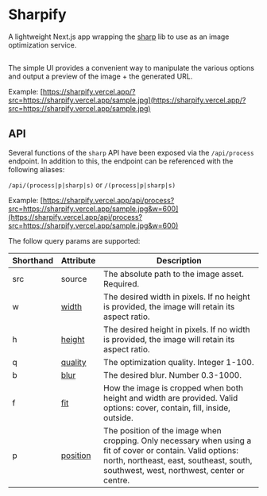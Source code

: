 # Sharpify

A lightweight Next.js app wrapping the [sharp](https://sharp.pixelplumbing.com/) lib to use as an image optimization service.

##

The simple UI provides a convenient way to manipulate the various options and output a preview of the image + the generated URL.

Example: [https://sharpify.vercel.app/?src=https://sharpify.vercel.app/sample.jpg](https://sharpify.vercel.app/?src=https://sharpify.vercel.app/sample.jpg)

## API

Several functions of the `sharp` API have been exposed via the `/api/process` endpoint. In addition to this, the endpoint can be referenced with the following aliases:

`/api/(process|p|sharp|s)` or `/(process|p|sharp|s)`

Example: [https://sharpify.vercel.app/api/process?src=https://sharpify.vercel.app/sample.jpg&w=600](https://sharpify.vercel.app/api/process?src=https://sharpify.vercel.app/sample.jpg&w=600)

The follow query params are supported:

| Shorthand | Attribute | Description                                                                                                                                                                                          |
|-----------|-----------|------------------------------------------------------------------------------------------------------------------------------------------------------------------------------------------------------|
| src       | source    | The absolute path to the image asset. Required.                                                                                                                                                      |
| w         | [width](https://sharp.pixelplumbing.com/api-resize#resize)     | The desired width in pixels. If no height is provided, the image will retain its aspect ratio.                                                                                                       |
| h         | [height](https://sharp.pixelplumbing.com/api-resize#resize)    | The desired height in pixels. If no width is provided, the image will retain its aspect ratio.                                                                                                       |
| q         | [quality](https://sharp.pixelplumbing.com/api-output#jpeg)   | The optimization quality. Integer 1-100.                                                                                                                                                             |
| b         | [blur](https://sharp.pixelplumbing.com/api-operation#blur)      | The desired blur. Number 0.3-1000.                                                                                                                                                                   |
| f         | [fit](https://sharp.pixelplumbing.com/api-resize#resize)       | How the image is cropped when both height and width are provided. Valid options: cover, contain, fill, inside, outside.                                                                              |
| p         | [position](https://sharp.pixelplumbing.com/api-resize#resize)  | The position of the image when cropping. Only necessary when using a fit of cover or contain. Valid options: north, northeast, east, southeast, south, southwest, west, northwest, center or centre. |
